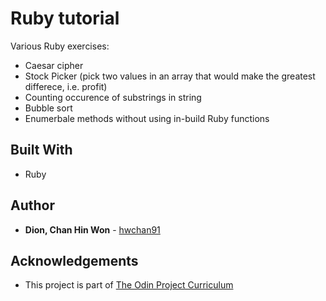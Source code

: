 # Ruby tutorial

Various Ruby exercises:
* Caesar cipher
* Stock Picker (pick two values in an array that would make the greatest differece, i.e. profit)
* Counting occurence of substrings in string
* Bubble sort
* Enumerbale methods without using in-build Ruby functions


## Built With

* Ruby


## Author

* **Dion, Chan Hin Won** -  [hwchan91](https://github.com/hwchan91)

## Acknowledgements

* This project is part of [The Odin Project Curriculum](https://www.theodinproject.com/courses/ruby-programming/lessons/advanced-building-blocks)

